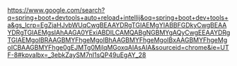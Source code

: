 https://www.google.com/search?q=spring+boot+devtools+auto+reload+intellij&oq=spring+boot+dev+tools+a&gs_lcrp=EgZjaHJvbWUqCwgBEAAYDRgTGIAEMgYIABBFGDkyCwgBEAAYDRgTGIAEMgsIAhAAGA0YExiABDILCAMQABgNGBMYgAQyCwgEEAAYDRgTGIAEMgoIBRAAGBMYFhgeMgoIBhAAGBMYFhgeMgoIBxAAGBMYFhgeMgoICBAAGBMYFhge0gEJMTg0MjlqMGoxqAIAsAIA&sourceid=chrome&ie=UTF-8#kpvalbx=_3ebkZaySM7nI1sQP49uEgAY_28


